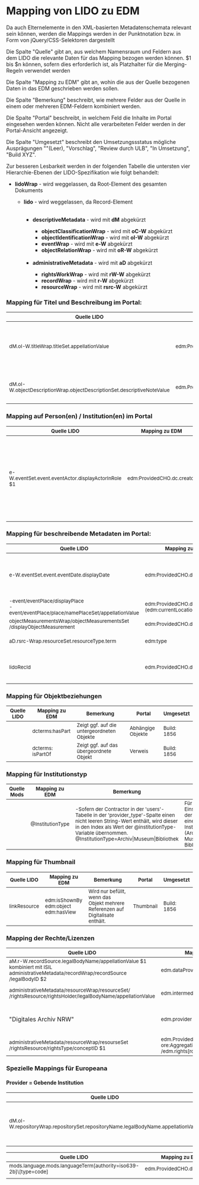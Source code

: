 # Mapping von LIDO zu EDM

Da auch Elternelemente in den XML-basierten Metadatenschemata relevant sein können, werden die Mappings werden in der Punktnotation bzw. in Form von jQuery/CSS-Selektoren dargestellt

Die Spalte "Quelle" gibt an, aus welchem Namensraum und Feldern aus dem LIDO die relevante Daten für das Mapping bezogen werden können.
$1 bis $n können, sofern dies erforderlich ist, als Platzhalter für die Merging-Regeln verwendet werden

Die Spalte "Mapping zu EDM" gibt an, wohin die aus der Quelle bezogenen Daten in das EDM geschrieben werden sollen.

Die Spalte "Bemerkung" beschreibt, wie mehrere Felder aus der Quelle in einem oder mehreren EDM-Feldern kombiniert werden.

Die Spalte "Portal" beschreibt, in welchem Feld die Inhalte im Portal eingesehen werden können. Nicht alle verarbeiteten Felder werden in der Portal-Ansicht angezeigt.

Die Spalte "Umgesetzt" beschreibt den Umsetzungssstatus mögliche Ausprägungen ""(Leer), "Vorschlag", "Review durch ULB", "In Umsetzung", "Build XYZ".

Zur besseren Lesbarkeit werden in der folgenden Tabelle die untersten vier Hierarchie-Ebenen der LIDO-Spezifikation wie folgt behandelt:

<ul>
   <li><b>lidoWrap</b> - wird weggelassen, da Root-Element des gesamten Dokuments</li>
   <ul>
      <li><b>lido</b> - wird weggelassen, da Record-Element</li>
      <br />
      <ul>
         <li><b>descriptiveMetadata</b> - wird mit <b>dM</b> abgekürzt</li>
         <ul>
            <li><b>objectClassificationWrap</b> - wird mit <b>oC-W</b> abgekürzt</li>
            <li><b>objectIdentificationWrap</b> - wird mit <b>oI-W</b> abgekürzt</li>
            <li><b>eventWrap</b> - wird mit <b>e-W</b> abgekürzt</li>
            <li><b>objectRelationWrap</b> - wird mit <b>oR-W</b> abgekürzt</li>
            <br />
         </ul>
         <li><b>administrativeMetadata</b> - wird mit <b>aD</b> abgekürzt</li>
         <ul>
            <li><b>rightsWorkWrap</b> - wird mit <b>rW-W</b> abgekürzt</li>
            <li><b>recordWrap</b> - wird mit <b>r-W</b> abgekürzt</li>
            <li><b>resourceWrap</b> - wird mit <b>rsrc-W</b> abgekürzt</li>
         </ul>
      </ul>
   </ul>
</ul>


### Mapping für Titel und Beschreibung im Portal:

<table><thead><tr>
<th><sub>Quelle LIDO</sub></th>
<th><sub>Mapping zu EDM</sub></th>
<th><sub>Bemerkung</sub></th>
<th><sub>Portal</sub></th>
<th><sub>Umgesetzt</sub></th>
</tr></thead><tbody>
<tr>
<td><sub> dM.oI-W.titleWrap.titleSet.appellationValue </br></sub></td>
<td><sub> edm:ProvidedCHO.dc.title</sub></td>
<td><sub> EDM-Pflichtfeld, wenn keine Beschreibung vorhanden, Pflichtfeld DA-NRW Portal </br></sub></td>
<td><sub>Titel</sub></td>
<td><sub>Build 1856</sub></td>
</tr>
<tr>
<td><sub> dM.oI-W.objectDescriptionWrap.objectDescriptionSet.descriptiveNoteValue </sub></td>
<td><sub>edm.ProvidedCHO.dc.description</sub></td>
<td><sub> EDM-Pflichtfeld, wenn kein Titel vorhanden <br></sub></td>
<td><sub>Beschreibung</sub></td>
<td><sub>Build: 2086</sub></td>
</tr>
</tbody></table>

### Mapping auf Person(en) / Institution(en) im Portal
<table><thead><tr>
<th><sub>Quelle LIDO</sub></th>
<th><sub>Mapping zu EDM</sub></th>
<th><sub>Bemerkung</sub></th>
<th><sub>Portal</sub></th>
<th><sub>Umgesetzt</sub></th>
</tr></thead><tbody>
<tr>
 <td><sub>
 e-W.eventSet.event.eventActor.displayActorInRole $1 <br>
  </sub></td>
<td><sub> edm:ProvidedCHO.dc.creator</sub></td>
<td><sub> EDM: Empfohlenes Feld. <br />Die Rolle eines Beitragenden existiert in der aktuellen LIDO-Spezifikation bisher nicht. Sollten Personen nicht als Creator definiert werden, müssten dafür noch Erkennungsmerkmale definiert werden. </sub></td>
<td><sub>Person</sub></td>
<td><sub>Build: 2086</sub></td>
</tr>

</tbody></table>


### Mapping für beschreibende Metadaten im Portal:
<table><thead><tr>
<th><sub>Quelle LIDO</sub></th>
<th><sub>Mapping zu EDM</sub></th>
<th><sub>Bemerkung</sub></th>
<th><sub>Portal</sub></th>
<th><sub>Umgesetzt</sub></th>
</tr></thead><tbody>
<tr>
<td><sub> e-W.eventSet.event.eventDate.displayDate</sub></td>
<td><sub> edm:ProvidedCHO.dc.date</sub></td>
<td><sub> Wenn keine Spezifikation des Datums in den LIDO-Daten, dann dc:date </sub></td>
<td><sub> Zeitangabe <br></sub></td>
<td><sub>Build: 2086</sub></td>
</tr>
  <tr>
<td><sub> -event/eventPlace/displayPlace<br>
-event/eventPlace/place/namePlaceSet/appellationValue</sub></td>
<td><sub> edm:ProvidedCHO.dcterms.spatial <br> (edm:currentLocation)</sub></td>
<td><sub> </sub></td>
<td><sub> </sub></td>
<td><sub>Build: 2086</sub></td>
</tr>
 <tr>
<td><sub>
objectMeasurementsWrap/objectMeasurementsSet<br>/displayObjectMeasurement</sub></td>
<td><sub> edm:ProvidedCHO.dcterms.extend</sub></td>
<td><sub><br> </sub></td>
<td><sub>Umfang</sub></td>
<td><sub>Build: 2086</sub></td>
    </tr>
  <tr>
  <td><sub>aD.rsrc-Wrap.resourceSet.resourceType.term</sub></td>
<td><sub>edm:type</sub></td>
<td><sub> Pflichtfeld </sub></td>
<td><sub>Inhalt wird großgeschrieben: <br>'image'->'IMAGE'</sub></td>
<td><sub>Build: 2086</sub></td>
    </tr>
<td><sub> lidoRecId</sub></td>
<td><sub>edm.ProvidedCHO.dc.identifier</sub></td>
<td><sub> der lokale Identifier zumeist mit Isil kombiniert </sub></td>
<td><sub>Identifier</sub></td>
<td><sub>Build: 2086</sub></td>
</tr>

</tbody></table>



### Mapping für Objektbeziehungen
<table><thead><tr>
<th><sub>Quelle LIDO</sub></th>
<th><sub>Mapping zu EDM</sub></th>
<th><sub>Bemerkung</sub></th>
<th><sub>Portal</sub></th>
<th><sub>Umgesetzt</sub></th>
</tr></thead><tbody><tr>
<td><sub>
</sub></td>
<td><sub>dcterms:hasPart
</sub></td>
<td><sub>Zeigt ggf. auf die untergeordneten Objekte</sub></td>
<td><sub>Abhängige Objekte</sub></td>
<td><sub>Build: 1856</sub></td>
</tr>
<tr>
<td><sub>
</sub></td>
<td><sub>dcterms: isPartOf
</sub></td>
<td><sub>Zeigt ggf. auf das übergeordnete Objekt</sub></td>
<td><sub>Verweis</sub></td>
<td><sub>Build: 1856</sub></td>
</tr>
</tbody></table>



### Mapping für Institutionstyp
<table><thead><tr>
<th><sub>Quelle Mods</sub></th>
<th><sub>Mapping zu EDM</sub></th>
<th><sub>Bemerkung</sub></th>
<th><sub>Portal</sub></th>
<th><sub>Umgesetzt</sub></th>
</tr></thead><tbody><tr>
<td><sub>
</sub></td>
<td><sub>@InstitutionType
</sub></td>
<td><sub>-Sofern der Contractor in der 'users'-Tabelle in der  
'provider_type'-Spalte einen nicht leeren String-Wert enthält, wird dieser in den Index als Wert der @institutionType-Variable übernommen.<br>
@InstitutionType=Archiv|Museum|Bibliothek</sub></td>
<td><sub>Für die Einschränkung der Suche auf einen Institutionstyp (Archiv, Museum, Bibliothek ...)</sub></td>
<td><sub>Build: 1954</sub></td>
</tr>
</tbody></table>

### Mapping für Thumbnail
<table><thead><tr>
<th><sub>Quelle LIDO</sub></th>
<th><sub>Mapping zu EDM</sub></th>
<th><sub>Bemerkung</sub></th>
<th><sub>Portal</sub></th>
<th><sub>Umgesetzt</sub></th>
</tr></thead><tbody><tr>
<td><sub>linkResource
</sub></td>
<td><sub>edm:isShownBy  <br>
edm:object  <br>
edm:hasView
</sub></td>
<td><sub>Wird nur befüllt, wenn das Objekt mehrere Referenzen auf Digitalisate enthält.</sub></td>
<td><sub>Thumbnail</sub></td>
<td><sub>Build: 1856</sub></td>
</tr>

</tbody></table>

### Mapping der Rechte/Lizenzen
<table><thead><tr>
<th><sub>Quelle LIDO</sub></th>
<th><sub>Mapping zu EDM</sub></th>
<th><sub>Bemerkung</sub></th>
<th><sub>Portal</sub></th>
<th><sub>Umgesetzt</sub></th>
</tr></thead><tbody>
<tr>
<td>
<sub>
aM.r-W.recordSource.legalBodyName/appellationValue $1<br>kombiniert mit ISIL<br> administrativeMetadata/recordWrap/recordSource<br />/legalBodyID $2</sub></td>
<td><sub>edm.dataProvider 	</sub></td>
<td><sub>edm.dataProvider=$1 + $2  </sub></td>
<td><sub>Besitzende Institution</sub></td>
<td><sub>Build: 2086</sub></td>
</tr>
  
 <tr><td>
<sub>
administrativeMetadata/resourceWrap/resourceSet/<br>/rightsResource/rightsHolder/legalBodyName/appellationValue </sub></td>
<td><sub>edm.intermediateProvider </sub></td>
<td><sub></sub></td>
<td><sub>Inhaber Nutzungsrecht ???</sub></td>
<td><sub><b>Nächstes Build</b></sub></td>
</tr>

 <tr><td>
<sub>
</sub>"Digitales Archiv NRW"</td>
<td><sub>edm.provider </sub></td>
<td><sub>Pflichtfeld, Der Repository-Betreiber wird hier als datenprovider aufgefasst</sub></td>
<td><sub></sub></td>
<td><sub><b>Nächstes Build</b></sub></td>
</tr>

<tr>
<td><sub>
administrativeMetadata/resourceWrap/resourseSet<br>/rightsResource/rightsType/conceptID $1 </sub></td>
<td><sub>edm.ProvidedCHO.dc.rights=$1 <br> ore:Aggregation/edm:aggregatedCHO<br>/edm.rights[rdf:resource=$1] </sub></td>
<td><sub>Lizenz-URL</sub></td>
<td><sub>Nutzungsrechte</sub></td>
<td><sub>Build 1954</sub></td>
</tr>


</tbody></table>

### Spezielle Mappings für Europeana
#### Provider = Gebende Institution
<table><thead><tr>
<th><sub>Quelle LIDO</sub></th>
<th><sub>Mapping zu EDM</sub></th>
<th><sub>Bemerkung</sub></th>
<th><sub>Portal</sub></th>
<th><sub>Umgesetzt</sub></th>
</tr></thead><tbody><tr>
<td><sub> dM.oI-W.repositoryWrap.repositorySet.repositoryName.legalBodyName.appellationValue</sub></td>
<td><sub> ore:Aggregation.edm.Provider</sub></td>
<td><sub>Pflichtfeld, Der Repository-Betreiber wird hier als datenprovider aufgefasst</sub></td>
<td><sub>Datengeber</sub></td>
<td><sub>Vorschlag</sub></td>
</tr>
</tbody></table>

<table><thead><tr>
<th><sub>Quelle LIDO</sub></th>
<th><sub>Mapping zu EDM</sub></th>
<th><sub>Bemerkung</sub></th>
<th><sub>Portal</sub></th>
<th><sub>Umgesetzt</sub></th>
</tr></thead><tbody>
<tr>
<td><sub>
mods.language.mods.languageTerm[authority=iso639-2b]\[type=code] </sub></td>
<td><sub>edm.ProvidedCHO.dc.language</sub></td>
<td><sub></sub></td>
<td><sub></sub></td>
<td><sub></sub></td>
</tr>
   
<tr>
<td><sub>
</sub></td>
<td><sub></sub></td>
<td><sub></sub></td>
<td><sub></sub></td>
<td><sub></sub></td>
</tr>
</tbody></table>
